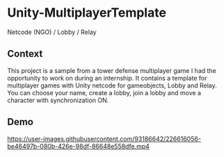# Unity-MultiplayerTemplate
Netcode (NGO) / Lobby / Relay

## Context
This project is a sample from a tower defense multiplayer game I had the opportunity to work on during an internship. It contains a template for multiplayer games with Unity netcode for gameobjects, Lobby and Relay.
You can choose your name, create a lobby, join a lobby and move a character with synchronization ON.

## Demo

https://user-images.githubusercontent.com/93186642/226616056-be46497b-080b-426e-98df-86648e558dfe.mp4

